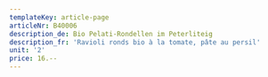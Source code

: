 ```yaml
---
templateKey: article-page
articleNr: B40006
description_de: Bio Pelati-Rondellen im Peterliteig
description_fr: 'Ravioli ronds bio à la tomate, pâte au persil'
unit: '2'
price: 16.--
---
```


